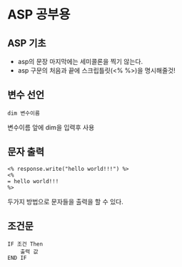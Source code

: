 # ASP 공부용

## ASP 기초
- asp의 문장 마지막에는 세미콜론을 찍기 않는다.
- asp 구문의 처음과 끝에 스크립틀릿(<% %>)을 명시해줄것!

## 변수 선언
```
dim 변수이름
```
변수이름 앞에 dim을 입력후 사용

## 문자 출력
```
<% response.write("hello world!!!") %>
<%
= hello world!!! 
%>
```
두가지 방법으로 문자들을 출력을 할 수 있다.

## 조건문
```
IF 조건 Then 
    출력 값
END IF
```
